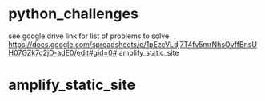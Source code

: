 # python_challenges
see google drive link for list of problems to solve
https://docs.google.com/spreadsheets/d/1pEzcVLdj7T4fv5mrNhsOvffBnsUH07GZk7c2jD-adE0/edit#gid=0# amplify_static_site
# amplify_static_site
<!-- using jenkinsfile as practise -->
<!-- change2 -->
